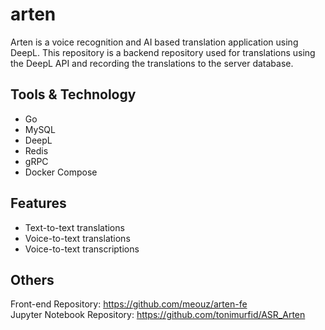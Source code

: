 # arten
Arten is a voice recognition and AI based translation application using DeepL. This repository is a backend repository used for translations using the DeepL API and recording the translations to the server database.  

## Tools & Technology
- Go
- MySQL
- DeepL
- Redis
- gRPC
- Docker Compose

## Features
- Text-to-text translations
- Voice-to-text translations
- Voice-to-text transcriptions

## Others
Front-end Repository: https://github.com/meouz/arten-fe  
Jupyter Notebook Repository: https://github.com/tonimurfid/ASR_Arten  
